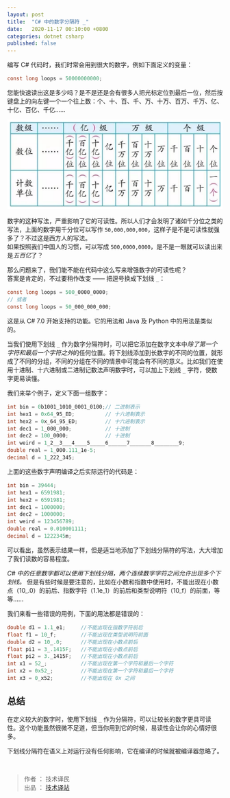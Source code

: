 ```yaml
---
layout: post
title:  "C# 中的数字分隔符 _"
date:   2020-11-17 00:10:00 +0800
categories: dotnet csharp
published: false
---
```


编写 C# 代码时，我们时常会用到很大的数字，例如下面定义的变量：

```csharp
const long loops = 50000000000;
```

您能快速读出这是多少吗？是不是还是会有很多人把光标定位到最后一位，然后按键盘上的向左键一个一个往上数：个、十、百、千、万、十万、百万、千万、亿、十亿、百亿、千亿……

![reading large number](/assets/images/202011/large-numeric-literals.png#center)
<!-- ![reading large number](https://img2020.cnblogs.com/blog/2074831/202011/2074831-20201116020622863-863232680.png#center) -->

数字的这种写法，严重影响了它的可读性。所以人们才会发明了诸如千分位之类的写法，上面的数字用千分位可以写作 `50,000,000,000`，这样子是不是可读性就强多了？不过这是西方人的写法。  
如果按照我们中国人的习惯，可以写成 `500,0000,0000`，是不是一眼就可以读出来是*五百亿*了？

那么问题来了，我们能不能在代码中这么写来增强数字的可读性呢？  
答案是肯定的，不过要稍作改变 —— 把逗号换成下划线 `_`：

```csharp
const long loops = 500_0000_0000;
// 或者
const long loops = 50_000_000_000;
```

这是从 C# 7.0 开始支持的功能。它的用法和 Java 及 Python 中的用法是类似的。

当我们使用下划线 `_` 作为数字分隔符时，可以把它添加在数字文本中*除了第一个字符和最后一个字符之外*的任何位置。将下划线添加到长数字的不同的位置，就形成了不同的分组，不同的分组在不同的情景中可能会有不同的意义。比如我们在使用十进制、十六进制或二进制记数法声明数字时，可以加上下划线 `_` 字符，使数字更易读懂。

我们来举个例子，定义下面一组数字：

```csharp
int bin = 0b1001_1010_0001_0100;// 二进制表示
int hex1 = 0x64_95_ED;          // 十六进制表示
int hex2 = 0x_64_95_ED;         // 十六进制表示
int dec1 = 1_000_000;           // 十进制
int dec2 = 100_0000;            // 十进制
int weird = 1_2__3___4____5_____6______7_______8________9;
double real = 1_000.111_1e-5;
decimal d = 1_222_345;
```

上面的这些数字声明编译之后实际运行的代码是：

```csharp
int bin = 39444;
int hex1 = 6591981;
int hex2 = 6591981;
int dec1 = 1000000;
int dec2 = 1000000;
int weird = 123456789;
double real = 0.010001111;
decimal d = 1222345m;
```

可以看出，虽然表示结果一样，但是适当地添加了下划线分隔符的写法，大大增加了我们读数的容易程度。

*C# 中的任意数字都可以使用下划线分隔，两个连续数字字符之间允许出现多个下划线。* 但是有些时候是要注意的，比如在小数和指数中使用时，不能出现在小数点（10_.0）的前后、指数字符（1.1e_1）的前后和类型说明符（10_f）的前面，等等……

我们来看一些错误的用例，下面的用法都是错误的：

```csharp
double d1 = 1.1_e1;     //不能出现在指数字符前后
float f1 = 10_f;        //不能出现在类型说明符前面
double d2 = 10_.0;      //不能出现在小数点前后
float pi1 = 3_.1415F;   //不能出现在小数点前后
float pi2 = 3._1415F;   //不能出现在小数点前后
int x1 = 52_;           //不能出现在第一个字符和最后一个字符
int x2 = 0x52_;         //不能出现在第一个字符和最后一个字符
int x3 = 0_x52;         //不能出现在 0x 之间
```

## 总结

在定义较大的数字时，使用下划线 `_` 作为分隔符，可以让较长的数字更具可读性。这个功能虽然很微不足道，但当你用到它的时候，易读性会让你的心情好很多。

下划线分隔符在语义上对运行没有任何影响，它在编译的时候就被编译器忽略了。

<br />

> 作者 ： 技术译民  
> 出品 ： [技术译站](https://ittranslator.cn/)
